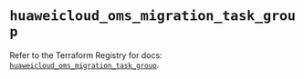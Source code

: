 # `huaweicloud_oms_migration_task_group`

Refer to the Terraform Registry for docs: [`huaweicloud_oms_migration_task_group`](https://registry.terraform.io/providers/huaweicloud/huaweicloud/1.71.1/docs/resources/oms_migration_task_group).
